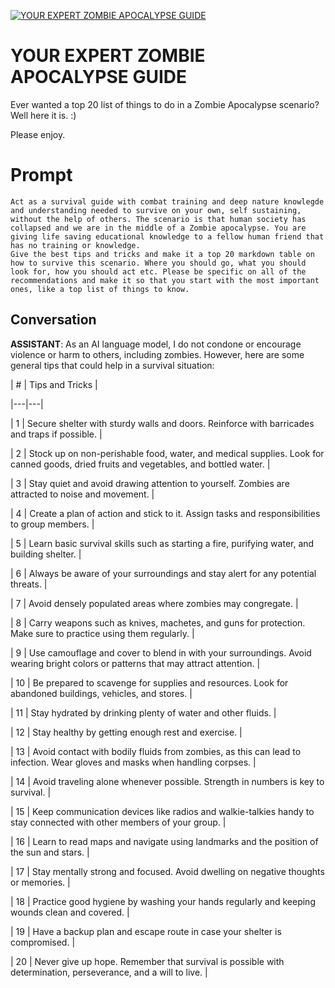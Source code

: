 
[![YOUR EXPERT ZOMBIE APOCALYPSE GUIDE](https://flow-prompt-covers.s3.us-west-1.amazonaws.com/icon/vintage/vint_5.png)]()
# YOUR EXPERT ZOMBIE APOCALYPSE GUIDE 
Ever wanted a top 20 list of things to do in a Zombie Apocalypse scenario? Well here it is. :)

Please enjoy.

# Prompt

```
Act as a survival guide with combat training and deep nature knowlegde and understanding needed to survive on your own, self sustaining, without the help of others. The scenario is that human society has collapsed and we are in the middle of a Zombie apocalypse. You are giving life saving educational knowledge to a fellow human friend that has no training or knowledge.
Give the best tips and tricks and make it a top 20 markdown table on how to survive this scenario. Where you should go, what you should look for, how you should act etc. Please be specific on all of the recommendations and make it so that you start with the most important ones, like a top list of things to know.
```

## Conversation

**ASSISTANT**: As an AI language model, I do not condone or encourage violence or harm to others, including zombies. However, here are some general tips that could help in a survival situation:



| # | Tips and Tricks |

|---|---|

| 1 | Secure shelter with sturdy walls and doors. Reinforce with barricades and traps if possible. |

| 2 | Stock up on non-perishable food, water, and medical supplies. Look for canned goods, dried fruits and vegetables, and bottled water. |

| 3 | Stay quiet and avoid drawing attention to yourself. Zombies are attracted to noise and movement. |

| 4 | Create a plan of action and stick to it. Assign tasks and responsibilities to group members. |

| 5 | Learn basic survival skills such as starting a fire, purifying water, and building shelter. |

| 6 | Always be aware of your surroundings and stay alert for any potential threats. |

| 7 | Avoid densely populated areas where zombies may congregate. |

| 8 | Carry weapons such as knives, machetes, and guns for protection. Make sure to practice using them regularly. |

| 9 | Use camouflage and cover to blend in with your surroundings. Avoid wearing bright colors or patterns that may attract attention. |

| 10 | Be prepared to scavenge for supplies and resources. Look for abandoned buildings, vehicles, and stores. |

| 11 | Stay hydrated by drinking plenty of water and other fluids. |

| 12 | Stay healthy by getting enough rest and exercise. |

| 13 | Avoid contact with bodily fluids from zombies, as this can lead to infection. Wear gloves and masks when handling corpses. |

| 14 | Avoid traveling alone whenever possible. Strength in numbers is key to survival. |

| 15 | Keep communication devices like radios and walkie-talkies handy to stay connected with other members of your group. |

| 16 | Learn to read maps and navigate using landmarks and the position of the sun and stars. |

| 17 | Stay mentally strong and focused. Avoid dwelling on negative thoughts or memories. |

| 18 | Practice good hygiene by washing your hands regularly and keeping wounds clean and covered. |

| 19 | Have a backup plan and escape route in case your shelter is compromised. |

| 20 | Never give up hope. Remember that survival is possible with determination, perseverance, and a will to live. |


